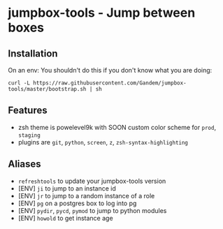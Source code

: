 # jumpbox-tools - Jump between boxes

## Installation

On an env:
You shouldn't do this if you don't know what you are doing:

```
curl -L https://raw.githubusercontent.com/Gandem/jumpbox-tools/master/bootstrap.sh | sh
```

## Features

- zsh theme is powelevel9k with SOON custom color scheme for `prod`, `staging`
- plugins are `git`, `python`, `screen`, `z`, `zsh-syntax-highlighting`


## Aliases

- `refreshtools` to update your jumpbox-tools version
- [ENV] `ji` to jump to an instance id
- [ENV] `jr` to jump to a random instance of a role
- [ENV] `pg` on a postgres box to log into pg
- [ENV] `pydir`, `pycd`, `pymod` to jump to python modules
- [ENV] `howold` to get instance age
